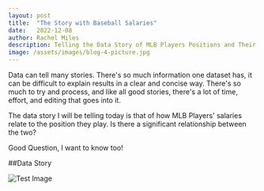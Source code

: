 ```yaml
---
layout: post
title:  "The Story with Baseball Salaries"
date:   2022-12-08
author: Rachel Miles
description: Telling the Data Story of MLB Players Positions and Their Salaries
image: /assets/images/blog-4-picture.jpg
---
```


Data can tell many stories. There's so much information one dataset has, it can be difficult to explain results in a clear and concise way. There's so much to try and process, and like all good stories, there's a lot of time, effort, and editing that goes into it. 

The data story I will be telling today is that of how MLB Players' salaries relate to the position they play. Is there a significant relationship between the two? 

Good Question, I want to know too!

##Data Story

![Test Image](https://raw.githubusercontent.com/rmiles7720/stat386-projects/main/assets/images/Blog4.jpg)

